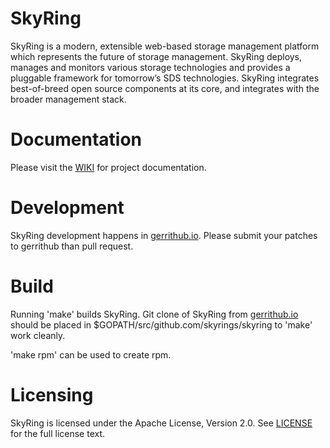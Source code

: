 # SkyRing
SkyRing is a modern, extensible web-based storage management platform which represents the future of storage management. SkyRing deploys, manages and monitors various storage technologies and provides a pluggable framework for tomorrow’s SDS technologies. SkyRing integrates best-of-breed open source components at its core, and integrates with the broader management stack.

# Documentation
Please visit the [WIKI](https://github.com/skyrings/skyring/wiki) for project documentation.

# Development
SkyRing development happens in [gerrithub.io](https://review.gerrithub.io/#/admin/projects/skyrings/skyring).  Please submit your patches to gerrithub than pull request.

# Build
Running 'make' builds SkyRing.  Git clone of SkyRing from [gerrithub.io](https://review.gerrithub.io/#/admin/projects/skyrings/skyring) should be placed in $GOPATH/src/github.com/skyrings/skyring to 'make' work cleanly.

'make rpm' can be used to create rpm.

# Licensing
SkyRing is licensed under the Apache License, Version 2.0.  See [LICENSE](https://github.com/skyrings/skyring/blob/master/LICENSE) for the full license text.
